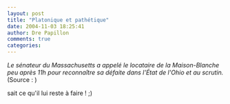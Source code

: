 ```yaml
---
layout: post
title: "Platonique et pathétique"
date: 2004-11-03 18:25:41
author: Dre Papillon
comments: true
categories: 
---
```



*Le sénateur du Massachusetts a appelé le locataire de la Maison-Blanche peu après 11h pour reconnaître sa défaite dans l'État de l'Ohio et au scrutin.*  (Source : )

 sait ce qu'il lui reste à faire ! ;)
